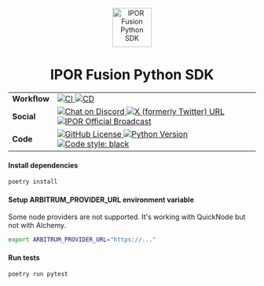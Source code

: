<p align="center">
    <img height="80px" width="80px" src="https://ipor.io/images/ipor-fusion.svg" alt="IPOR Fusion Python SDK"/>
    <h1 align="center">IPOR Fusion Python SDK</h1>
</p>

<table>
  <tr>
    <td><strong>Workflow</strong></td>
    <td>
        <a href="https://github.com/IPOR-Labs/ipor-fusion-sdk-python/actions/workflows/ci.yml">
            <img src="https://github.com/IPOR-Labs/ipor-fusion-sdk-python/actions/workflows/ci.yml/badge.svg" alt="CI">
        </a>
        <a href="https://github.com/IPOR-Labs/ipor-fusion-sdk-python/actions/workflows/cd.yml">
            <img src="https://github.com/IPOR-Labs/ipor-fusion-sdk-python/actions/workflows/cd.yml/badge.svg" alt="CD">
        </a>
    </td>
  </tr>
  <tr>
    <td><strong>Social</strong></td>
    <td>
        <a href="https://discord.com/invite/bSKzq6UMJ3">
            <img alt="Chat on Discord" src="https://img.shields.io/discord/832532271734587423?logo=discord&logoColor=white">
        </a>
        <a href="https://x.com/ipor_io">
            <img alt="X (formerly Twitter) URL" src="https://img.shields.io/twitter/url?url=https%3A%2F%2Fx.com%2Fipor_io&style=flat&logo=x&label=%40ipor_io&color=green">
        </a>
        <a href="https://t.me/IPOR_official_broadcast">
            <img alt="IPOR Official Broadcast" src="https://img.shields.io/badge/-t?logo=telegram&logoColor=white&logoSize=%3D&label=ipor">
        </a>
    </td>
  </tr>
  <tr>
    <td><strong>Code</strong></td>
    <td>
        <a href="https://github.com/IPOR-Labs/ipor-fusion-sdk-python/blob/main/LICENSE">
            <img alt="GitHub License" src="https://img.shields.io/github/license/IPOR-Labs/ipor-fusion?color=blue">
        </a>
        <a href="https://github.com/IPOR-Labs/ipor-fusion-sdk-python/blob/main/pyproject.toml">
            <img alt="Python Version" src="https://img.shields.io/python/required-version-toml?tomlFilePath=https%3A%2F%2Fraw.githubusercontent.com%2FIPOR-Labs%2Fipor-fusion-sdk-python%2Frefs%2Fheads%2Fmain%2Fpyproject.toml">
        </a>
        <a href="https://github.com/IPOR-Labs/ipor-fusion-sdk-python/blob/main/pyproject.toml">
            <img alt="Code style: black" src="https://img.shields.io/badge/code%20style-black-000000.svg">
        </a>
    </td>
  </tr>
</table>

#### Install dependencies
```bash
poetry install
```

#### Setup ARBITRUM_PROVIDER_URL environment variable
Some node providers are not supported. It's working with QuickNode but not with Alchemy.
```bash
export ARBITRUM_PROVIDER_URL="https://..."
```

#### Run tests
```bash
poetry run pytest
```